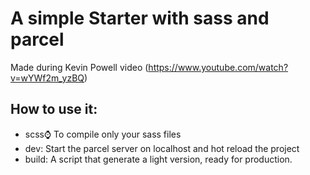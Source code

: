 # A simple Starter with sass and parcel

Made during Kevin Powell video (https://www.youtube.com/watch?v=wYWf2m_yzBQ)

## How to use it: 

- scss:watch: To compile only your sass files
- dev: Start the parcel server on localhost and hot reload the project
- build: A script that generate a light version, ready for production.
